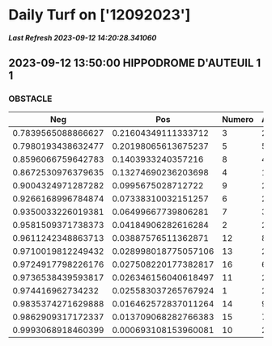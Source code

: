 # Daily Turf on ['12092023']
##### Last Refresh 2023-09-12 14:20:28.341060

## 2023-09-12 13:50:00 HIPPODROME D'AUTEUIL 1 1
### OBSTACLE

| Neg  | Pos  | Numero  | Arrived |
|------|------|---------|---------|
| 0.7839565088866627 | 0.21604349111333712 | 3 | 20.0 |
| 0.7980193438632477 | 0.20198065613675237 | 5 | 5.0 |
| 0.8596066759642783 | 0.1403933240357216 | 8 | 4.0 |
| 0.8672530976379635 | 0.13274690236203698 | 4 | 1.0 |
| 0.9004324971287282 | 0.0995675028712722 | 9 | 2.0 |
| 0.9266168996784874 | 0.07338310032151257 | 6 | 20.0 |
| 0.9350033226019381 | 0.06499667739806281 | 7 | 3.0 |
| 0.9581509371738373 | 0.04184906282616284 | 2 | 20.0 |
| 0.9611242348863713 | 0.03887576511362871 | 12 | 8.0 |
| 0.9710019812249432 | 0.028998018775057106 | 13 | 20.0 |
| 0.9724917798226176 | 0.027508220177382817 | 16 | 6.0 |
| 0.9736538439593817 | 0.026346156040618497 | 11 | 20.0 |
| 0.974416962734232 | 0.025583037265767924 | 1 | 20.0 |
| 0.9835374271629888 | 0.016462572837011264 | 14 | 9.0 |
| 0.9862909317172337 | 0.013709068282766383 | 15 | 7.0 |
| 0.9993068918460399 | 0.000693108153960081 | 10 | 20.0 |
